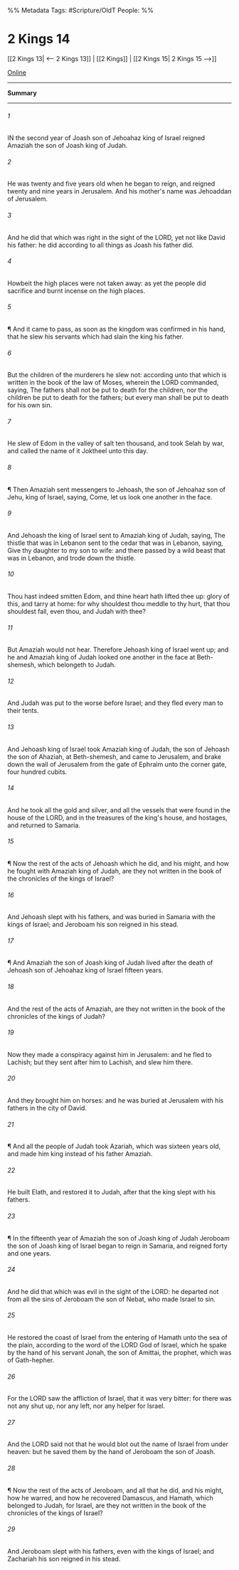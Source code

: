 

%% Metadata
Tags: #Scripture/OldT
People: 
%%
# 2 Kings 14
[[2 Kings 13| <-- 2 Kings 13]] | [[2 Kings]] | [[2 Kings 15| 2 Kings 15 -->]]

[Online](https://churchofjesuschrist.org/study/scriptures/ot/2-kgs/14?lang=eng)

---
__Summary__



---

###### 1
IN the second year of Joash son of Jehoahaz king of Israel reigned Amaziah the son of Joash king of Judah.
###### 2
He was twenty and five years old when he began to reign, and reigned twenty and nine years in Jerusalem.  And his mother's name was Jehoaddan of Jerusalem.
###### 3
And he did that which was right in the sight of the LORD, yet not like David his father: he did according to all things as Joash his father did.
###### 4
Howbeit the high places were not taken away: as yet the people did sacrifice and burnt incense on the high places.
###### 5
¶ And it came to pass, as soon as the kingdom was confirmed in his hand, that he slew his servants which had slain the king his father.
###### 6
But the children of the murderers he slew not: according unto that which is written in the book of the law of Moses, wherein the LORD commanded, saying, The fathers shall not be put to death for the children, nor the children be put to death for the fathers; but every man shall be put to death for his own sin.
###### 7
He slew of Edom in the valley of salt ten thousand, and took Selah by war, and called the name of it Joktheel unto this day.
###### 8
¶ Then Amaziah sent messengers to Jehoash, the son of Jehoahaz son of Jehu, king of Israel, saying, Come, let us look one another in the face.
###### 9
And Jehoash the king of Israel sent to Amaziah king of Judah, saying, The thistle that was in Lebanon sent to the cedar that was in Lebanon, saying, Give thy daughter to my son to wife: and there passed by a wild beast that was in Lebanon, and trode down the thistle.
###### 10
Thou hast indeed smitten Edom, and thine heart hath lifted thee up: glory of this, and tarry at home: for why shouldest thou meddle to thy hurt, that thou shouldest fall, even thou, and Judah with thee?
###### 11
But Amaziah would not hear.  Therefore Jehoash king of Israel went up; and he and Amaziah king of Judah looked one another in the face at Beth-shemesh, which belongeth to Judah.
###### 12
And Judah was put to the worse before Israel; and they fled every man to their tents.
###### 13
And Jehoash king of Israel took Amaziah king of Judah, the son of Jehoash the son of Ahaziah, at Beth-shemesh, and came to Jerusalem, and brake down the wall of Jerusalem from the gate of Ephraim unto the corner gate, four hundred cubits.
###### 14
And he took all the gold and silver, and all the vessels that were found in the house of the LORD, and in the treasures of the king's house, and hostages, and returned to Samaria.
###### 15
¶ Now the rest of the acts of Jehoash which he did, and his might, and how he fought with Amaziah king of Judah, are they not written in the book of the chronicles of the kings of Israel?
###### 16
And Jehoash slept with his fathers, and was buried in Samaria with the kings of Israel; and Jeroboam his son reigned in his stead.
###### 17
¶ And Amaziah the son of Joash king of Judah lived after the death of Jehoash son of Jehoahaz king of Israel fifteen years.
###### 18
And the rest of the acts of Amaziah, are they not written in the book of the chronicles of the kings of Judah?
###### 19
Now they made a conspiracy against him in Jerusalem: and he fled to Lachish; but they sent after him to Lachish, and slew him there.
###### 20
And they brought him on horses: and he was buried at Jerusalem with his fathers in the city of David.
###### 21
¶ And all the people of Judah took Azariah, which was sixteen years old, and made him king instead of his father Amaziah.
###### 22
He built Elath, and restored it to Judah, after that the king slept with his fathers.
###### 23
¶ In the fifteenth year of Amaziah the son of Joash king of Judah Jeroboam the son of Joash king of Israel began to reign in Samaria, and reigned forty and one years.
###### 24
And he did that which was evil in the sight of the LORD: he departed not from all the sins of Jeroboam the son of Nebat, who made Israel to sin.
###### 25
He restored the coast of Israel from the entering of Hamath unto the sea of the plain, according to the word of the LORD God of Israel, which he spake by the hand of his servant Jonah, the son of Amittai, the prophet, which was of Gath-hepher.
###### 26
For the LORD saw the affliction of Israel, that it was very bitter: for there was not any shut up, nor any left, nor any helper for Israel.
###### 27
And the LORD said not that he would blot out the name of Israel from under heaven: but he saved them by the hand of Jeroboam the son of Joash.
###### 28
¶ Now the rest of the acts of Jeroboam, and all that he did, and his might, how he warred, and how he recovered Damascus, and Hamath, which belonged to Judah, for Israel, are they not written in the book of the chronicles of the kings of Israel?
###### 29
And Jeroboam slept with his fathers, even with the kings of Israel; and Zachariah his son reigned in his stead.



